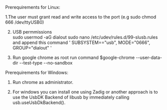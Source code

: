Prerequirements for Linux:

1.The user must grant read and write access to the port (e.g sudo chmod 666 /dev/ttyUSB0)

2. USB permmissions  
   sudo usermod -aG dialout <user>
   sudo nano /etc/udev/rules.d/99-slusb.rules and append this command ' SUBSYSTEM=="usb", MODE="0666", GROUP="dialout" '

3. Run google chrome as root
   run command $google-chrome --user-data-dir --test-type --no-sandbox

Prerequirements for Windows:

1. Run chrome as administrator.

2. For windows you can install one using Zadig or another approach is to use the UsbDK Backend of libusb by immediately calling usb.useUsbDkBackend().
